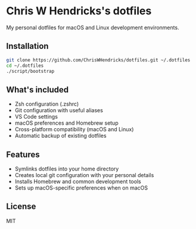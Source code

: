 # Chris W Hendricks's dotfiles

My personal dotfiles for macOS and Linux development environments.

## Installation

```bash
git clone https://github.com/ChrisWHendricks/dotfiles.git ~/.dotfiles
cd ~/.dotfiles
./script/bootstrap
```

## What's included

- Zsh configuration (.zshrc)
- Git configuration with useful aliases
- VS Code settings
- macOS preferences and Homebrew setup
- Cross-platform compatibility (macOS and Linux)
- Automatic backup of existing dotfiles

## Features

- Symlinks dotfiles into your home directory
- Creates local git configuration with your personal details
- Installs Homebrew and common development tools
- Sets up macOS-specific preferences when on macOS

## License

MIT